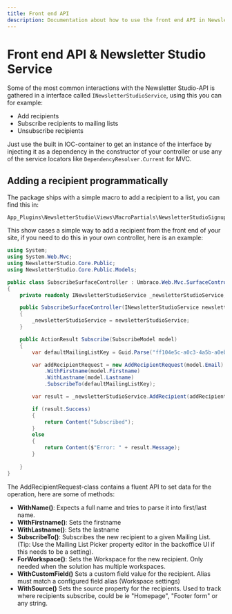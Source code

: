 ```yaml
---
title: Front end API
description: Documentation about how to use the front end API in Newsletter Studio
---
```

# Front end API & Newsletter Studio Service
Some of the most common interactions with the Newsletter Studio-API is gathered in a interface called `INewsletterStudioService`, using this you can for example:

* Add recipients
* Subscribe recipients to mailing lists
* Unsubscribe recipients

Just use the built in IOC-container to get an instance of the interface by injecting it as a dependency in the constructor of your controller or use any of the service locators like `DependencyResolver.Current` for MVC.

## Adding a recipient programmatically
The package ships with a simple macro to add a recipient to a list, you can find this in:

```
App_Plugins\NewsletterStudio\Views\MacroPartials\NewsletterStudioSignup.cshtml
```

This show cases a simple way to add a recipient from the front end of your site, if you need to do this in your own controller, here is an example:

```csharp
using System;
using System.Web.Mvc;
using NewsletterStudio.Core.Public;
using NewsletterStudio.Core.Public.Models;

public class SubscribeSurfaceController : Umbraco.Web.Mvc.SurfaceController
{
    private readonly INewsletterStudioService _newsletterStudioService;

    public SubscribeSurfaceController(INewsletterStudioService newsletterStudioService)
    {
        _newsletterStudioService = newsletterStudioService;
    }

    public ActionResult Subscribe(SubscribeModel model)
    {
        var defaultMailingListKey = Guid.Parse("ff104e5c-a0c3-4a5b-a0eb-959685036b18");

        var addRecipientRequest = new AddRecipientRequest(model.Email)
            .WithFirstname(model.Firstname)
            .WithLastname(model.Lastname)
            .SubscribeTo(defaultMailingListKey);

        var result = _newsletterStudioService.AddRecipient(addRecipientRequest);

        if (result.Success)
        {
            return Content("Subscribed");
        }
        else
        {
            return Content($"Error: " + result.Message);
        }
        
    }
}
```

The AddRecipientRequest-class contains a fluent API to set data for the operation, here are some of methods:
* **WithName()**: Expects a full name and tries to parse it into first/last name.
* **WithFirstname()**: Sets the firstname
* **WithLastname()**: Sets the lastname
* **SubscribeTo()**: Subscribes the new recipient to a given Mailing List. (Tip: Use the Mailing List Picker property editor in the backoffice UI if this needs to be a setting).
* **ForWorkspace()**: Sets the Workspace for the new recipient. Only needed when the solution has multiple workspaces.
* **WithCustomField()** Sets a custom field value for the recipient. Alias must match a configured field alias (Workspace settings)
* **WithSource()** Sets the source property for the recipients. Used to track where recipients subscribe, could be ie "Homepage", "Footer form" or any string.
